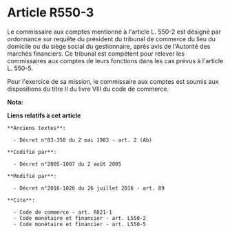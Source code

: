# Article R550-3

Le commissaire aux comptes mentionné à l'article L. 550-2 est désigné par ordonnance sur requête du président du tribunal de
commerce du lieu du domicile ou du siège social du gestionnaire, après avis de l'Autorité des marchés financiers. Ce tribunal
est compétent pour relever les commissaires aux comptes de leurs fonctions dans les cas prévus à l'article L. 550-5. 

Pour l'exercice de sa mission, le commissaire aux comptes est soumis aux dispositions du titre II du livre VIII du code de
commerce.

**Nota:**



**Liens relatifs à cet article**

	**Anciens textes**:

	  - Décret n°83-358 du 2 mai 1983 - art. 2 (Ab)

	**Codifié par**:

	  - Décret n°2005-1007 du 2 août 2005

	**Modifié par**:

	  - Décret n°2016-1026 du 26 juillet 2016 - art. 89

	**Cite**:

	  - Code de commerce - art. R821-1
	  - Code monétaire et financier - art. L550-2
	  - Code monétaire et financier - art. L550-5
